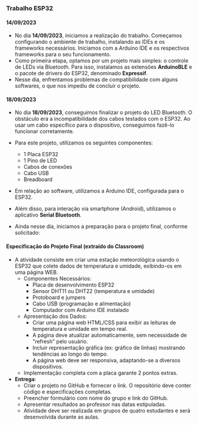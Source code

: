 ### Trabalho ESP32

#### 14/09/2023
- No dia **14/09/2023**, iniciamos a realização do trabalho. Começamos configurando o ambiente de trabalho, instalando as IDEs e os frameworks necessários. Iniciamos com a Arduino IDE e os respectivos frameworks para o seu funcionamento.
- Como primeira etapa, optamos por um projeto mais simples: o controle de LEDs via Bluetooth. Para isso, instalamos as extensões **ArduinoBLE** e o pacote de drivers do ESP32, denominado **Expressif**.
- Nesse dia, enfrentamos problemas de compatibilidade com alguns softwares, o que nos impediu de concluir o projeto.

#### 18/09/2023
- No dia **18/09/2023**, conseguimos finalizar o projeto do LED Bluetooth. O obstáculo era a incompatibilidade dos cabos testados com o ESP32. Ao usar um cabo específico para o dispositivo, conseguimos fazê-lo funcionar corretamente.
- Para este projeto, utilizamos os seguintes componentes:
  - 1 Placa ESP32
  - 1 Pino de LED
  - Cabos de conexões
  - Cabo USB
  - Breadboard
- Em relação ao software, utilizamos a Arduino IDE, configurada para o ESP32.

- Além disso, para interação via smartphone (Android), utilizamos o aplicativo **Serial Bluetooth**.
- Ainda nesse dia, iniciamos a preparação para o projeto final, conforme solicitado:

#### Especificação do Projeto Final (extraído do Classroom)
- A atividade consiste em criar uma estação meteorológica usando o ESP32 que colete dados de temperatura e umidade, exibindo-os em uma página WEB.
  - Componentes Necessários:
    - Placa de desenvolvimento ESP32
    - Sensor DHT11 ou DHT22 (temperatura e umidade)
    - Protoboard e jumpers
    - Cabo USB (programação e alimentação)
    - Computador com Arduino IDE instalado
  - Apresentação dos Dados:
    - Criar uma página web HTML/CSS para exibir as leituras de temperatura e umidade em tempo real.
    - A página deve atualizar automaticamente, sem necessidade de "refresh" pelo usuário.
    - Incluir representação gráfica (ex: gráfico de linhas) mostrando tendências ao longo do tempo.
    - A página web deve ser responsiva, adaptando-se a diversos dispositivos.
  - Implementação completa com a placa garante 2 pontos extras.
- **Entrega**:
  - Criar o projeto no GitHub e fornecer o link. O repositório deve conter código e especificações completas.
  - Preencher formulário com nome do grupo e link do GitHub.
  - Apresentar resultados ao professor nas datas estipuladas.
  - Atividade deve ser realizada em grupos de quatro estudantes e será desenvolvida durante as aulas.

